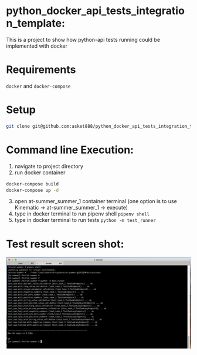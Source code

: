 # python_docker_api_tests_integration_template:
This is a project to show how python-api tests running could be implemented with docker

# Requirements
`docker` and `docker-compose`

# Setup
```bash
git clone git@github.com:asket888/python_docker_api_tests_integration_template.git
```

# Command line Execution:
1. navigate to project directory
2. run docker container
```bash
docker-compose build
docker-compose up -d
```
3. open at-summer_summer_1 container terminal (one option is to use Kinematic -> at-summer_summer_1 -> execute)
4. type in docker terminal to run pipenv shell `pipenv shell`
5. type in docker terminal to run tests `python -m test_runner`

# Test result screen shot:
![Screenshot](screenshot.png)
